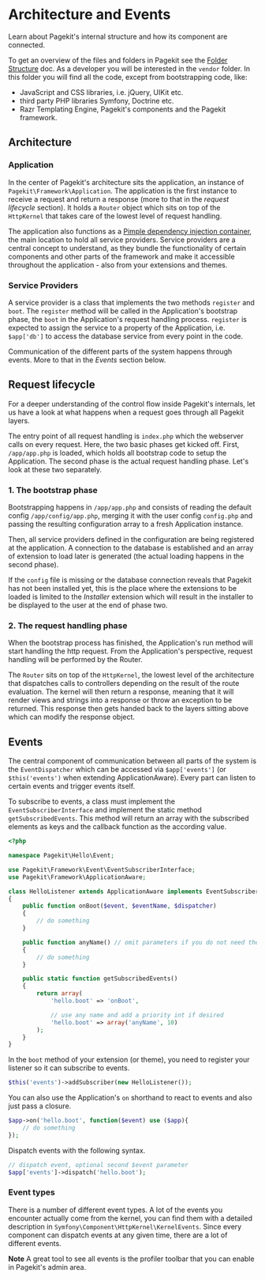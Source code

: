 # Architecture and Events

<p class="uk-article-lead">Learn about Pagekit's internal structure and how its component are connected.</p>

To get an overview of the files and folders in Pagekit see the [Folder Structure](folder-structure.md) doc. As a developer you will be interested in the `vendor` folder. In this folder you will find all the code, except from bootstrapping code, like:

- JavaScript and CSS libraries, i.e. jQuery, UIKit etc.
- third party PHP libraries Symfony, Doctrine etc.
- Razr Templating Engine, Pagekit's components and the Pagekit framework.

## Architecture

### Application

In the center of Pagekit's architecture sits the application, an instance of
`Pagekit\Framework\Application`. The application is the first instance to
receive a request and return a response (more to that in the *request lifecycle*
section). It holds a `Router` object which sits on top of the `HttpKernel`
that takes care of the lowest level of request handling.

The application also functions as a [Pimple dependency injection container](http://pimple.sensiolabs.org/),
the main location to hold all service providers. Service providers are a
central concept to understand, as they bundle the functionality of certain
components and other parts of the framework and make it accessible throughout
the application - also from your extensions and themes.

### Service Providers

A service provider is a class that implements the two methods `register` and
`boot`. The `register` method will be called in the Application's bootstrap
phase, the `boot` in the Application's request handling process.
`register` is expected to assign the service to a property of the Application,
i.e. `$app['db']` to access the database service from every point in the code.

Communication of the different parts of the system happens through events. More
to that in the *Events* section below.

## Request lifecycle

For a deeper understanding of the control flow inside Pagekit's internals, let
us have a look at what happens when a request goes through all Pagekit layers.

The entry point of all request handling is `index.php` which the webserver calls
on every request. Here, the two basic phases get kicked off. First,
`/app/app.php` is loaded, which holds all bootstrap code to setup the Application.
The second phase is the actual request handling phase. Let's look at these two
separately.

### 1. The bootstrap phase

Bootstrapping happens in `/app/app.php` and consists of reading the default
config `/app/config/app.php`, merging it with the user config `config.php` and
passing the resulting configuration array to a fresh Application instance.

Then, all service providers defined in the configuration are being registered
at the application. A connection to the database is established and an array
of extension to load later is generated (the actual loading happens in the second
phase).

If the `config` file is missing or the database connection reveals that Pagekit
has not been installed yet, this is the place where the extensions to be loaded
is limited to the *Installer* extension which will result in the installer to
be displayed to the user at the end of phase two.

### 2. The request handling phase

When the bootstrap process has finished, the Application's run method will start
handling the http request. From the Application's perspective, request handling
will be performed by the Router.

The `Router` sits on top of the `HttpKernel`, the lowest level of the
architecture that dispatches calls to controllers
depending on the result of the route evaluation. The kernel will then return
a response, meaning that it will render views and strings into a response or
throw an exception to be returned. This response then gets handed back to the
layers sitting above which can modify the response object.

## Events

The central component of communication between all parts of the system is
the `EventDispatcher` which can be accessed via `$app['events']` (or
`$this('events')` when extending ApplicationAware). Every part can
listen to certain events and trigger events itself.

To subscribe to events, a class must implement the `EventSubscriberInterface`
and implement the static method `getSubscribedEvents`. This method will return
an array with the subscribed elements as keys and the callback function as the
according value.

```PHP
<?php

namespace Pagekit\Hello\Event;

use Pagekit\Framework\Event\EventSubscriberInterface;
use Pagekit\Framework\ApplicationAware;

class HelloListener extends ApplicationAware implements EventSubscriberInterface
{
    public function onBoot($event, $eventName, $dispatcher)
    {
        // do something
    }

    public function anyName() // omit parameters if you do not need them
    {
        // do something
    }

    public static function getSubscribedEvents()
    {
        return array(
            'hello.boot' => 'onBoot',

            // use any name and add a priority int if desired
            'hello.boot' => array('anyName', 10)
        );
    }
}
```

In the `boot` method of your extension (or theme), you need to register your
listener so it can subscribe to events.

```PHP
$this('events')->addSubscriber(new HelloListener());
```

You can also use the Application's `on` shorthand to react to events and also
just pass a closure.

```PHP
$app->on('hello.boot', function($event) use ($app){
    // do something
});
```

Dispatch events with the following syntax.

```PHP
// dispatch event, optional second $event parameter
$app['events']->dispatch('hello.boot');
```

### Event types

There is a number of different event types. A lot of the events you encounter
actually come from the kernel, you can find them with a detailed description
in `Symfony\Component\HttpKernel\KernelEvents`. Since every component can
dispatch events at any given time, there are a lot of different events.

**Note** A great tool to see all events is the profiler toolbar that you can enable in Pagekit's admin area.
